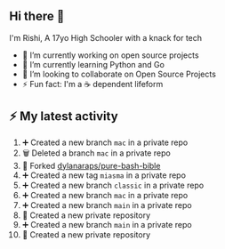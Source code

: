 ## Hi there 👋

I'm Rishi, A 17yo High Schooler with a knack for tech

- 🔭 I’m currently working on open source projects
- 🌱 I’m currently learning Python and Go
- 👯 I’m looking to collaborate on Open Source Projects
- ⚡ Fun fact: I'm a ☕ dependent lifeform


## :zap: My latest activity

<!--START_SECTION:activity-->
1. ➕ Created a new branch `mac` in a private repo
2. 🗑️ Deleted a branch `mac` in a private repo
3. 🍴 Forked [dylanaraps/pure-bash-bible](https://github.com/dylanaraps/pure-bash-bible)
4. ➕ Created a new tag `miasma` in a private repo
5. ➕ Created a new branch `classic` in a private repo
6. ➕ Created a new branch `mac` in a private repo
7. ➕ Created a new branch `main` in a private repo
8. 🎉 Created a new private repository
9. ➕ Created a new branch `main` in a private repo
10. 🎉 Created a new private repository
<!--END_SECTION:activity-->

